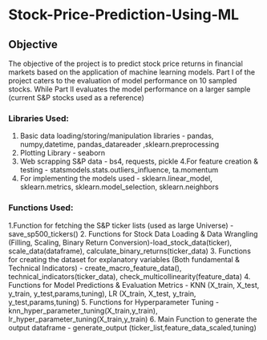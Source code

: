# Stock-Price-Prediction-Using-ML

## Objective 

The objective of the project is to predict stock price returns in financial markets based on the  application of machine learning models.
Part I of the project caters to the evaluation of model performance on 10 sampled stocks. While  Part II evaluates the model performance on a larger sample (current S&P stocks used as a  reference)


### Libraries Used:
1. Basic data loading/storing/manipulation libraries - pandas, numpy,datetime, pandas_datareader ,sklearn.preprocessing 
2. Plotting Library - seaborn
3. Web scrapping S&P data - bs4, requests, pickle
4.For feature creation & testing - statsmodels.stats.outliers_influence, ta.momentum 
5. For implementing the models used - sklearn.linear_model, sklearn.metrics, sklearn.model_selection, sklearn.neighbors 

 
### Functions Used: 
1.Function for fetching the S&P ticker lists (used as large Universe) - save_sp500_tickers()
2. Functions for Stock Data Loading & Data Wrangling (Filling, Scaling, Binary Return Conversion)-load_stock_data(ticker), scale_data(dataframe), calculate_binary_returns(ticker_data)
3. Functions for creating the dataset for explanatory variables (Both fundamental & Technical Indicators) - create_macro_feature_data(), technical_indicators(ticker_data), check_multicollinearity(feature_data)
4. Functions for Model Predictions & Evaluation Metrics - KNN (X_train, X_test, y_train, y_test,params,tuning), LR (X_train, X_test, y_train, y_test,params,tuning)
5. Functions for Hyperparameter Tuning - knn_hyper_parameter_tuning(X_train,y_train), lr_hyper_parameter_tuning(X_train,y_train)
6. Main Function to generate the output dataframe - generate_output (ticker_list,feature_data_scaled,tuning)
